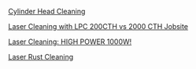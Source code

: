 [Cylinder Head Cleaning](https://youtu.be/NqwkwiRqVE0)

[Laser Cleaning with LPC 200CTH vs 2000 CTH Jobsite](https://youtu.be/nYA3yBfMJqo)

[Laser Cleaning: HIGH POWER 1000W!](https://youtu.be/Q8q3DZB_l6M)

[Laser Rust Cleaning](https://youtu.be/HYGAhFWB9ok)
